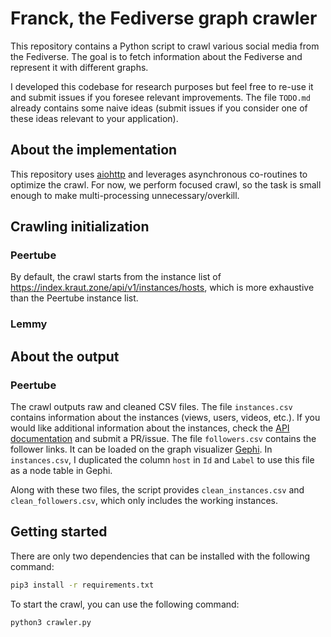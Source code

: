 # Franck, the Fediverse graph crawler

This repository contains a Python script to crawl various social media from the Fediverse. The goal is to fetch information about the Fediverse and represent it with different graphs.

I developed this codebase for research purposes but feel free to re-use it and submit issues if you foresee relevant improvements. The file `TODO.md` already contains some naive ideas (submit issues if you consider one of these ideas relevant to your application).

## About the implementation

This repository uses [aiohttp](https://docs.aiohttp.org/en/stable/index.html) and leverages asynchronous co-routines to optimize the crawl. For now, we perform focused crawl, so the task is small enough to make multi-processing unnecessary/overkill.

## Crawling initialization

### Peertube

By default, the crawl starts from the instance list of <https://index.kraut.zone/api/v1/instances/hosts>, which is more exhaustive than the Peertube instance list.

### Lemmy

## About the output

### Peertube

The crawl outputs raw and cleaned CSV files. The file `instances.csv` contains information about the instances (views, users, videos, etc.). If you would like additional information about the instances, check the [API documentation](https://docs.joinpeertube.org/api-rest-reference.html#tag/Stats) and submit a PR/issue. The file `followers.csv` contains the follower links. It can be loaded on the graph visualizer [Gephi](https://gephi.org/). In `instances.csv`, I duplicated the column `host` in `Id` and `Label` to use this file as a node table in Gephi.

Along with these two files, the script provides `clean_instances.csv` and `clean_followers.csv`, which only includes the working instances.

## Getting started

There are only two dependencies that can be installed with the following command:

```bash
pip3 install -r requirements.txt
```

To start the crawl, you can use the following command:

```bash
python3 crawler.py
```
